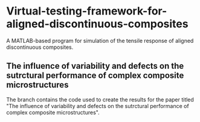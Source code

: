 # Virtual-testing-framework-for-aligned-discontinuous-composites
A MATLAB-based program for simulation of the tensile response of aligned discontinuous composites. 

## The influence of variability and defects on the sutrctural performance of complex composite microstructures
The branch contains the code used to create the results for the paper titled "The influence of variability and defects on the sutrctural performance of complex composite microstructures".
